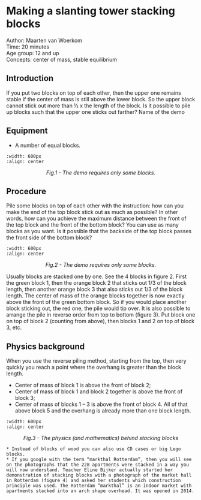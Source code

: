 # Making a slanting tower stacking blocks

Author: Maarten van Woerkom\
Time: 		20 minutes\
Age group: 	12 and up\
Concepts: 	center of mass, stable equilibrium

## Introduction
If you put two blocks on top of each other, then the upper one remains stable if the center of mass is still above the lower block. So the upper block cannot stick out more than ½ x the length of the block. Is it possible to pile up blocks such that the upper one sticks out farther?
Name of the demo

## Equipment
* A number of equal blocks.
```{image} dm04_figure1.jpg
:width: 600px
:align: center
```
<center><i>Fig.1 - The demo requires only some blocks.</i></center>

## Procedure
Pile some blocks on top of each other with the instruction: how can you make the end of the top block stick out as much as possible? In other words, how can you achieve the maximum distance between the front of the top block and the front of the bottom block? You can use as many blocks as you want.
Is it possible that the backside of the top block passes the front side of the bottom block?

```{image} dm04_figure2.jpg
:width: 600px
:align: center
```
<center><i>Fig.2 - The demo requires only some blocks.</i></center>

Usually blocks are stacked one by one. See the 4 blocks in figure 2. First the green block 1, then the orange block 2 that sticks out 1/3 of the block length, then another orange block 3 that also sticks out 1/3 of the block length.
The center of mass of the orange blocks together is now exactly above the front of the green bottom block. So if you would place another block sticking out, the red one, the pile would tip over.
It is also possible to arrange the pile in reverse order from top to bottom (figure 3). Put block one on top of block 2 (counting from above), then blocks 1 and 2 on top of block 3, etc.

## Physics background
When you use the reverse piling method, starting from the top, then very quickly you reach a point where the overhang is greater than the block length. 
* Center of mass of block 1 is above the front of block 2;
* Center of mass of block 1 and block 2 together is above the front of block 3;
* Center of mass of blocks 1 – 3 is above the front of block 4.
All of that above block 5 and the overhang is already more than one block length.
```{image} dm04_figure3.jpg
:width: 600px
:align: center
```
<center><i>Fig.3 - The physics (and mathematics) behind stacking blocks</i></center>

```{Tip}
* Instead of blocks of wood you can also use CD cases or big Lego blocks.
* If you google with the term “markthal Rotterdam”, then you will see on the photographs that the 228 apartments were stacked in a way you will now understand. Teacher Eline Bijker actually started her demonstration of stacking blocks with a photograph of the market hall in Rotterdam (figure 4) and asked her students which construction principle was used. The Rotterdam “markthal” is an indoor market with apartments stacked into an arch shape overhead. It was opened in 2014.
```